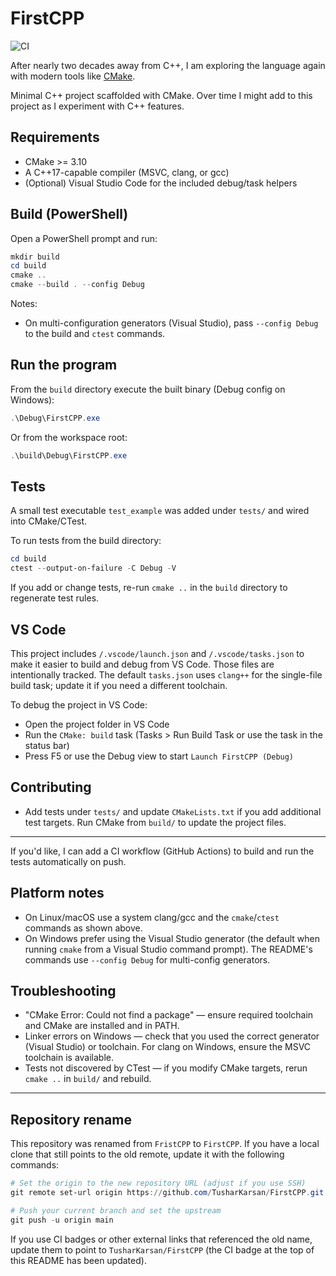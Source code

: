 # FirstCPP

![CI](https://github.com/TusharKarsan/FirstCPP/actions/workflows/ci.yml/badge.svg)

After nearly two decades away from C++, I am exploring the language again with modern tools like [CMake](https://cmake.org/).

Minimal C++ project scaffolded with CMake. Over time I might add to this project as I experiment with C++ features.

## Requirements

- CMake >= 3.10
- A C++17-capable compiler (MSVC, clang, or gcc)
- (Optional) Visual Studio Code for the included debug/task helpers

## Build (PowerShell)

Open a PowerShell prompt and run:

```powershell
mkdir build
cd build
cmake ..
cmake --build . --config Debug
```

Notes:

- On multi-configuration generators (Visual Studio), pass `--config Debug` to the build and `ctest` commands.

## Run the program

From the `build` directory execute the built binary (Debug config on Windows):

```powershell
.\Debug\FirstCPP.exe
```

Or from the workspace root:

```powershell
.\build\Debug\FirstCPP.exe
```

## Tests

A small test executable `test_example` was added under `tests/` and wired into CMake/CTest.

To run tests from the build directory:

```powershell
cd build
ctest --output-on-failure -C Debug -V
```

If you add or change tests, re-run `cmake ..` in the `build` directory to regenerate test rules.

## VS Code

This project includes `/.vscode/launch.json` and `/.vscode/tasks.json` to make it easier to build and debug from VS Code. Those files are intentionally tracked. The default `tasks.json` uses `clang++` for the single-file build task; update it if you need a different toolchain.

To debug the project in VS Code:

- Open the project folder in VS Code
- Run the `CMake: build` task (Tasks > Run Build Task or use the task in the status bar)
- Press F5 or use the Debug view to start `Launch FirstCPP (Debug)`

## Contributing

- Add tests under `tests/` and update `CMakeLists.txt` if you add additional test targets. Run CMake from `build/` to update the project files.

---

If you'd like, I can add a CI workflow (GitHub Actions) to build and run the tests automatically on push.

## Platform notes

- On Linux/macOS use a system clang/gcc and the `cmake`/`ctest` commands as shown above.
- On Windows prefer using the Visual Studio generator (the default when running `cmake` from a Visual Studio command prompt). The README's commands use `--config Debug` for multi-config generators.

## Troubleshooting

- "CMake Error: Could not find a package" — ensure required toolchain and CMake are installed and in PATH.
- Linker errors on Windows — check that you used the correct generator (Visual Studio) or toolchain. For clang on Windows, ensure the MSVC toolchain is available.
- Tests not discovered by CTest — if you modify CMake targets, rerun `cmake ..` in `build/` and rebuild.

---

## Repository rename

This repository was renamed from `FristCPP` to `FirstCPP`. If you have a local clone that still points to the old remote, update it with the following commands:

```powershell
# Set the origin to the new repository URL (adjust if you use SSH)
git remote set-url origin https://github.com/TusharKarsan/FirstCPP.git

# Push your current branch and set the upstream
git push -u origin main
```

If you use CI badges or other external links that referenced the old name, update them to point to `TusharKarsan/FirstCPP` (the CI badge at the top of this README has been updated).

